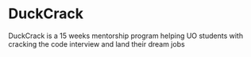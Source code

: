 # DuckCrack
DuckCrack is a 15 weeks mentorship program helping UO students with cracking the code interview and land their dream jobs
